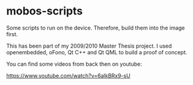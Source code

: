 # mobos-scripts
Some scripts to run on the device. Therefore, build them into the image first.

This has been part of my 2009/2010 Master Thesis project. I used openembedded, oFono, Qt C++ and Qt QML to build a proof of concept.

You can find some videos from back then on youtube:

https://www.youtube.com/watch?v=6alkBRx9-sU
